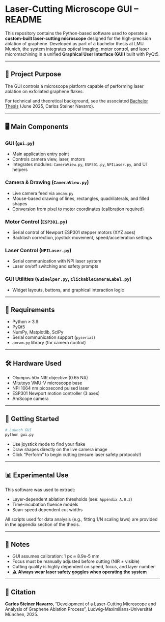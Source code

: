 # Laser-Cutting Microscope GUI – README

This repository contains the Python-based software used to operate a **custom-built laser-cutting microscope** designed for the high-precision ablation of graphene. Developed as part of a bachelor thesis at LMU Munich, the system integrates optical imaging, motor control, and laser micromachining in a unified **Graphical User Interface (GUI)** built with PyQt5.

---

## 🧠 Project Purpose

The GUI controls a microscope platform capable of performing laser ablation on exfoliated graphene flakes. 

For technical and theoretical background, see the associated [Bachelor Thesis](#) (June 2025, Carlos Steiner Navarro).

---

## 🖥️ Main Components

### GUI (`gui.py`)
- Main application entry point
- Controls camera view, laser, motors
- Integrates modules: `CameraView.py`, `ESP301.py`, `NPILaser.py`, and UI helpers

### Camera & Drawing (`CameraView.py`)
- Live camera feed via `amcam.py`
- Mouse-based drawing of lines, rectangles, quadrilaterals, and filled shapes
- Conversion from pixel to motor coordinates (calibration required)

### Motor Control (`ESP301.py`)
- Serial control of Newport ESP301 stepper motors (XYZ axes)
- Backlash correction, joystick movement, speed/acceleration settings

### Laser Control (`NPILaser.py`)
- Serial communication with NPI laser system
- Laser on/off switching and safety prompts

### GUI Utilities (`GuiHelper.py`, `ClickableCameraLabel.py`)
- Widget layouts, buttons, and graphical interaction logic

---

## 🔧 Requirements

- Python ≥ 3.6  
- PyQt5  
- NumPy, Matplotlib, SciPy  
- Serial communication support (`pyserial`)  
- `amcam.py` library (for camera control)

---

## 🛠️ Hardware Used

- Olympus 50x NIR objective (0.65 NA)
- Mitutoyo VMU-V microscope base
- NPI 1064 nm picosecond pulsed laser
- ESP301 Newport motion controller (3 axes)
- AmScope camera

---

## 🚀 Getting Started

```bash
# Launch GUI
python gui.py
```

- Use joystick mode to find your flake  
- Draw shapes directly on the live camera image  
- Click “Perform” to begin cutting (ensure laser safety protocols!)  

---

## 📊 Experimental Use

This software was used to extract:
- Layer-dependent ablation thresholds (see: `Appendix A.0.3`)
- Time-incubation fluence models
- Scan-speed dependent cut widths

All scripts used for data analysis (e.g., fitting 1/N scaling laws) are provided in the appendix section of the thesis.

---

## 📎 Notes

- GUI assumes calibration: 1 px ≈ 8.9e-5 mm  
- Focus must be manually adjusted before cutting (NIR ≠ visible)  
- Cutting quality is highly dependent on speed, focus, and layer number  
- ⚠️ **Always wear laser safety goggles when operating the system**  

---

## 🧪 Citation

**Carlos Steiner Navarro**, “Development of a Laser-Cutting Microscope and Analysis of Graphene Ablation Process”, Ludwig-Maximilians-Universität München, 2025.
